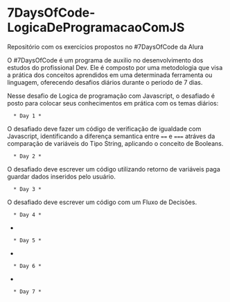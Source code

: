 # 7DaysOfCode-LogicaDeProgramacaoComJS
Repositório com os exercícios propostos no #7DaysOfCode da Alura

O #7DaysOfCode é um programa de auxilio no desenvolvimento dos estudos do profissional Dev.
Ele é composto por uma metodologia que visa a prática dos conceitos aprendidos em uma determinada ferramenta ou linguagem, oferecendo desafios diários durante o periodo de 7 dias.

Nesse desafio de Logica de programação com Javascript, o desafiado é posto para colocar seus conhecimentos em prática com os temas diários:

      * Day 1 *
  O desafiado deve fazer um código de verificação de igualdade com Javascript, identificando a diferença semantica entre `==` e `===` atráves da comparação de variáveis do Tipo String, aplicando o conceito de Booleans.
  
      * Day 2 *
     
  O desafiado deve escrever um código utilizando retorno de variáveis paga guardar dados inseridos pelo usuário.
  
      * Day 3 *
      
  O desafiado deve escrever um código com um Fluxo de Decisões.
  
      * Day 4 *

-

      * Day 5 *

-

      * Day 6 *

-

      * Day 7 *
